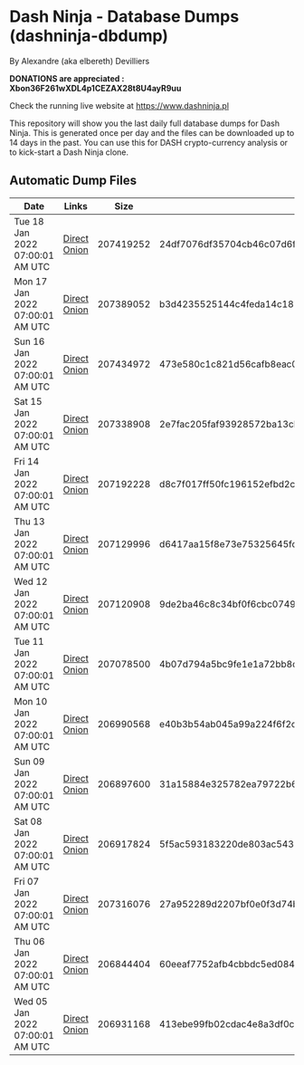 # Dash Ninja - Database Dumps (dashninja-dbdump)
By Alexandre (aka elbereth) Devilliers

**DONATIONS are appreciated : Xbon36F261wXDL4p1CEZAX28t8U4ayR9uu**

Check the running live website at https://www.dashninja.pl

This repository will show you the last daily full database dumps for Dash Ninja. This is generated once per day and the files can be downloaded up to 14 days in the past.
You can use this for DASH crypto-currency analysis or to kick-start a Dash Ninja clone.


## Automatic Dump Files
| Date | Links | Size | SHA256 |
|--|--|--|--|
| Tue 18 Jan 2022 07:00:01 AM UTC | [Direct](https://oshi.at/NfKD) [Onion](http://5ety7tpkim5me6eszuwcje7bmy25pbtrjtue7zkqqgziljwqy3rrikqd.onion/NfKD) | 207419252 | 24df7076df35704cb46c07d6f42444e1994f3c1a9359431021437288db0f81eb | 
| Mon 17 Jan 2022 07:00:01 AM UTC | [Direct](https://oshi.at/pzCQ) [Onion](http://5ety7tpkim5me6eszuwcje7bmy25pbtrjtue7zkqqgziljwqy3rrikqd.onion/pzCQ) | 207389052 | b3d4235525144c4feda14c187480c7c3afa0daaca0149403eabf04331253643f | 
| Sun 16 Jan 2022 07:00:01 AM UTC | [Direct](<html>) [Onion]() | 207434972 | 473e580c1c821d56cafb8eac08bff995f1092fbf535ac1ecdb44718a175c824d | 
| Sat 15 Jan 2022 07:00:01 AM UTC | [Direct](https://oshi.at/KAbw) [Onion](http://5ety7tpkim5me6eszuwcje7bmy25pbtrjtue7zkqqgziljwqy3rrikqd.onion/KAbw) | 207338908 | 2e7fac205faf93928572ba13cbb8f1929d3d9b547d0c85d0196d20d18c10c5f6 | 
| Fri 14 Jan 2022 07:00:01 AM UTC | [Direct](https://oshi.at/auiY) [Onion](http://5ety7tpkim5me6eszuwcje7bmy25pbtrjtue7zkqqgziljwqy3rrikqd.onion/auiY) | 207192228 | d8c7f017ff50fc196152efbd2c429338c7a5b8c46deb48835c6cbb319e6a8b1c | 
| Thu 13 Jan 2022 07:00:01 AM UTC | [Direct](https://oshi.at/MLAu) [Onion](http://5ety7tpkim5me6eszuwcje7bmy25pbtrjtue7zkqqgziljwqy3rrikqd.onion/MLAu) | 207129996 | d6417aa15f8e73e75325645fc185afa37360efa7a03bf56d863e65fe054ec85c | 
| Wed 12 Jan 2022 07:00:01 AM UTC | [Direct](https://oshi.at/QMcG) [Onion](http://5ety7tpkim5me6eszuwcje7bmy25pbtrjtue7zkqqgziljwqy3rrikqd.onion/QMcG) | 207120908 | 9de2ba46c8c34bf0f6cbc074985e38e55428c5ac2f4f0d0a7dfa7e4f18d78f66 | 
| Tue 11 Jan 2022 07:00:01 AM UTC | [Direct](https://oshi.at/fNQk) [Onion](http://5ety7tpkim5me6eszuwcje7bmy25pbtrjtue7zkqqgziljwqy3rrikqd.onion/fNQk) | 207078500 | 4b07d794a5bc9fe1e1a72bb8c7501c5e2e263dedfa2c96b99db527178d0698a9 | 
| Mon 10 Jan 2022 07:00:01 AM UTC | [Direct](https://oshi.at/JKWt) [Onion](http://5ety7tpkim5me6eszuwcje7bmy25pbtrjtue7zkqqgziljwqy3rrikqd.onion/JKWt) | 206990568 | e40b3b54ab045a99a224f6f2cb60255f87bf965c3ebf2c2bd7f10ce8c83bb45a | 
| Sun 09 Jan 2022 07:00:01 AM UTC | [Direct](https://oshi.at/HRHu) [Onion](http://5ety7tpkim5me6eszuwcje7bmy25pbtrjtue7zkqqgziljwqy3rrikqd.onion/HRHu) | 206897600 | 31a15884e325782ea79722b6f52d00b193b1618c2cf0b317ca82bedf9aa61292 | 
| Sat 08 Jan 2022 07:00:01 AM UTC | [Direct](https://oshi.at/yVaH) [Onion](http://5ety7tpkim5me6eszuwcje7bmy25pbtrjtue7zkqqgziljwqy3rrikqd.onion/yVaH) | 206917824 | 5f5ac593183220de803ac543714d0d992b0f56e1d6666de9fe872081b375784c | 
| Fri 07 Jan 2022 07:00:01 AM UTC | [Direct](https://oshi.at/wAFg) [Onion](http://5ety7tpkim5me6eszuwcje7bmy25pbtrjtue7zkqqgziljwqy3rrikqd.onion/wAFg) | 207316076 | 27a952289d2207bf0e0f3d74b31cef3fba36af95fd23864e084d95b97123a220 | 
| Thu 06 Jan 2022 07:00:01 AM UTC | [Direct](https://oshi.at/DgTM) [Onion](http://5ety7tpkim5me6eszuwcje7bmy25pbtrjtue7zkqqgziljwqy3rrikqd.onion/DgTM) | 206844404 | 60eeaf7752afb4cbbdc5ed084b530b938b9512b6ac02edd01b8d5494560fbfd1 | 
| Wed 05 Jan 2022 07:00:01 AM UTC | [Direct](https://oshi.at/ZhtQ) [Onion](http://5ety7tpkim5me6eszuwcje7bmy25pbtrjtue7zkqqgziljwqy3rrikqd.onion/ZhtQ) | 206931168 | 413ebe99fb02cdac4e8a3df0c28d9c90c63008bcf95bd70b471131881609029c | 
